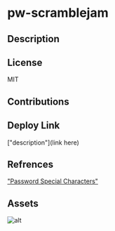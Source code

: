# pw-scramblejam

## Description




## License
MIT

## Contributions



## Deploy Link
["description"](link here)

## Refrences
["Password Special Characters"](https://owasp.org/www-community/password-special-characters)

## Assets

![alt](linkhere)